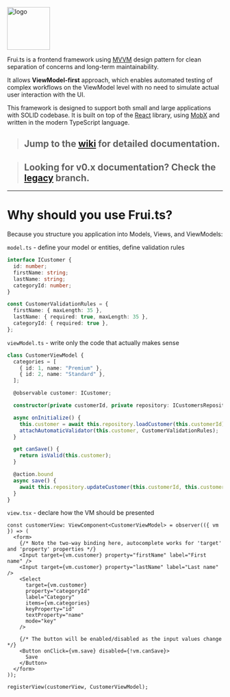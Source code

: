 <img src="logomanual/color/fruits_logo_horizontal_color.svg" alt="logo" height="100" />

Frui.ts is a frontend framework using [MVVM](https://en.wikipedia.org/wiki/Model-view-viewmodel) design pattern for clean separation of concerns and long-term maintainability.

It allows **ViewModel-first** approach, which enables automated testing of complex workflows on the ViewModel level with no need to simulate actual user interaction with the UI.

This framework is designed to support both small and large applications with SOLID codebase. It is built on top of the [React](https://reactjs.org/) library, using [MobX](https://mobx.js.org/) and written in the modern TypeScript language.

> ## Jump to the [wiki](https://github.com/eManPrague/frui.ts/wiki) for detailed documentation.

> ## Looking for v0.x documentation? Check the [legacy](https://github.com/eManPrague/frui.ts/tree/legacy) branch.

---

# Why should you use Frui.ts?

Because you structure you application into Models, Views, and ViewModels:

`model.ts` - define your model or entities, define validation rules

```ts
interface ICustomer {
  id: number;
  firstName: string;
  lastName: string;
  categoryId: number;
}

const CustomerValidationRules = {
  firstName: { maxLength: 35 },
  lastName: { required: true, maxLength: 35 },
  categoryId: { required: true },
};
```

`viewModel.ts` - write only the code that actually makes sense

```ts
class CustomerViewModel {
  categories = [
    { id: 1, name: "Premium" },
    { id: 2, name: "Standard" },
  ];

  @observable customer: ICustomer;

  constructor(private customerId, private repository: ICustomersRepository) {}

  async onInitialize() {
    this.customer = await this.repository.loadCustomer(this.customerId);
    attachAutomaticValidator(this.customer, CustomerValidationRules);
  }

  get canSave() {
    return isValid(this.customer);
  }

  @action.bound
  async save() {
    await this.repository.updateCustomer(this.customerId, this.customer);
  }
}
```

`view.tsx` - declare how the VM should be presented

```tsx
const customerView: ViewComponent<CustomerViewModel> = observer(({ vm }) => (
  <form>
    {/* Note the two-way binding here, autocomplete works for 'target' and 'property' properties */}
    <Input target={vm.customer} property="firstName" label="First name" />
    <Input target={vm.customer} property="lastName" label="Last name" />
    <Select
      target={vm.customer}
      property="categoryId"
      label="Category"
      items={vm.categories}
      keyProperty="id"
      textProperty="name"
      mode="key"
    />

    {/* The button will be enabled/disabled as the input values change */}
    <Button onClick={vm.save} disabled={!vm.canSave}>
      Save
    </Button>
  </form>
));

registerView(customerView, CustomerViewModel);
```

